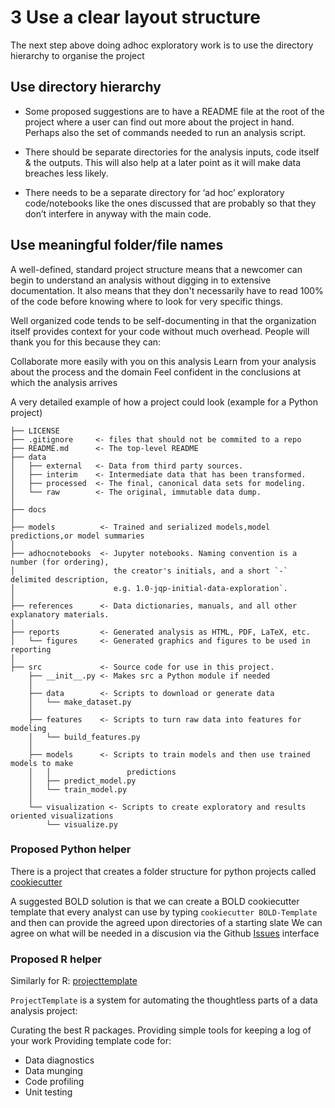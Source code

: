 # 3 Use a clear layout structure

The next step above doing adhoc exploratory work is to use the directory hierarchy to organise the project

## Use directory hierarchy


- Some proposed suggestions are to have a README file at the root of the project where a user can find out more 
about the project in hand. Perhaps also the set of commands needed to run an analysis script.

- There should be separate directories for the analysis inputs, code itself & the outputs. This will also help at a later point as it will make data breaches less likely.

 - There needs to be a separate directory for ‘ad hoc’ exploratory code/notebooks like the ones discussed that are probably so that they don’t interfere in anyway with the main code.


## Use meaningful folder/file names 

A well-defined, standard project structure means that a newcomer can begin to understand an analysis without digging in to extensive documentation. It also means that they don't necessarily have to read 100% of the code before knowing where to look for very specific things.

Well organized code tends to be self-documenting in that the organization itself provides context for your code without much overhead. People will thank you for this because they can:

Collaborate more easily with you on this analysis
Learn from your analysis about the process and the domain
Feel confident in the conclusions at which the analysis arrives

A very detailed example of how a project could look (example for a Python project)
```
├── LICENSE
├── .gitignore     <- files that should not be commited to a repo
├── README.md      <- The top-level README
├── data
│   ├── external   <- Data from third party sources.
│   ├── interim    <- Intermediate data that has been transformed.
│   ├── processed  <- The final, canonical data sets for modeling.
│   └── raw        <- The original, immutable data dump.
│
├── docs              
│
├── models          <- Trained and serialized models,model predictions,or model summaries
│
├── adhocnotebooks  <- Jupyter notebooks. Naming convention is a number (for ordering),
│                      the creator's initials, and a short `-` delimited description, 
│                      e.g. 1.0-jqp-initial-data-exploration`.
│
├── references      <- Data dictionaries, manuals, and all other explanatory materials.
│
├── reports         <- Generated analysis as HTML, PDF, LaTeX, etc.
│   └── figures     <- Generated graphics and figures to be used in reporting
│
├── src             <- Source code for use in this project.
    ├── __init__.py <- Makes src a Python module if needed
    │
    ├── data        <- Scripts to download or generate data
    │   └── make_dataset.py
    │
    ├── features    <- Scripts to turn raw data into features for modeling
    │   └── build_features.py
    │
    ├── models      <- Scripts to train models and then use trained models to make
    │   │                 predictions
    │   ├── predict_model.py
    │   └── train_model.py
    │
    └── visualization <- Scripts to create exploratory and results oriented visualizations
        └── visualize.py
```


### Proposed Python helper

There is a project that creates a folder structure for python projects called [cookiecutter](https://cookiecutter.readthedocs.io/en/latest/)

A suggested BOLD solution is that we can create a BOLD cookiecutter template that every analyst can use by 
typing `cookiecutter BOLD-Template` and then can provide the agreed upon directories of a starting slate
We can agree on what will be needed in a discusion via the Github [Issues](https://github.com/mamonu/boldbestpractice/issues) interface

###  Proposed R helper
Similarly for R: [projecttemplate](http://projecttemplate.net/index.html)

`ProjectTemplate` is a system for automating the thoughtless parts of a data analysis project:

Curating the best R packages.
Providing simple tools for keeping a log of your work
Providing template code for:
- Data diagnostics
- Data munging
- Code profiling
- Unit testing

